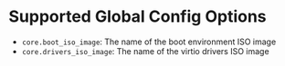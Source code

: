 Supported Global Config Options
===============================

* `core.boot_iso_image`: The name of the boot environment ISO image
* `core.drivers_iso_image`: The name of the virtio drivers ISO image
